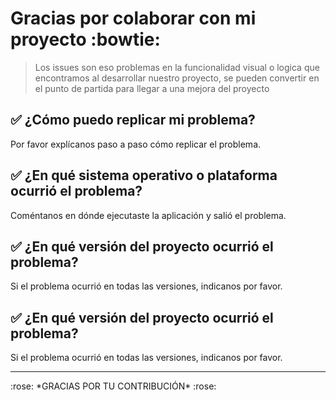 # Gracias por colaborar con mi proyecto :bowtie:

> Los issues son eso problemas en la funcionalidad visual o logica que encontramos al desarrollar nuestro proyecto, se pueden convertir en el punto de partida para llegar a una mejora del proyecto

## :white_check_mark: ¿Cómo puedo replicar mi problema?
Por favor explícanos paso a paso cómo replicar el problema.

## :white_check_mark: ¿En qué sistema operativo o plataforma ocurrió el problema?
Coméntanos en dónde ejecutaste la aplicación y salió el problema.

## :white_check_mark: ¿En qué versión del proyecto ocurrió el problema?
Si el problema ocurrió en todas las versiones, indicanos por favor.

## :white_check_mark: ¿En qué versión del proyecto ocurrió el problema?
Si el problema ocurrió en todas las versiones, indicanos por favor.


<hr/>
:rose: *GRACIAS POR TU CONTRIBUCIÓN*  :rose:
